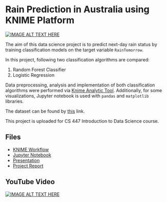 # Rain Prediction in Australia using KNIME Platform

[![IMAGE ALT TEXT HERE](https://www.knime.com/themes/custom/bootstrap_knime/logo_black.svg)](https://www.knime.com/themes/custom/bootstrap_knime/logo_black.svg)

The aim of this data science project is to predict next-day rain status by training classification models on the target variable `RainTomorrow`. 

In this project, following two classification algorithms are compared:

1. Random Forest Classifier
2. Logistic Regression

Data preprocessing, analysis and implementation of both classification algorithms were performed via [Knime Analytic Tool](https://www.knime.com). Additionally, for some visualizations, Jupyter notebook is used with `pandas` and `matplotlib` libraries.

The dataset can be found by [this](https://www.kaggle.com/jsphyg/weather-dataset-rattle-package) link.

This project is uploaded for CS 447 Introduction to Data Science course.

## Files
* [KNIME Workflow](https://github.com/ibrahimberb/Rain-Prediction-in-Australia/blob/main/CS447_Ibrahim_Berber_KNIME.knwf)
* [Jupyter Notebook](https://github.com/ibrahimberb/Rain-Prediction-in-Australia/blob/main/CS447_Project_Ibrahim_Berber_Visz.ipynb)
* [Presentation](https://github.com/ibrahimberb/Rain-Prediction-in-Australia/blob/main/CS447_Presentation_Ibrahim_Berber.pdf)
* [Project Report](https://github.com/ibrahimberb/Rain-Prediction-in-Australia/blob/main/CS447_Project_Report_Ibrahim_Berber.pdf)

## YouTube Video
[![IMAGE ALT TEXT HERE](https://img.youtube.com/vi/75e1RjrxSI4/0.jpg)](https://www.youtube.com/watch?v=75e1RjrxSI4)





